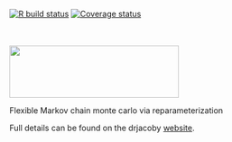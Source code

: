 
<!-- README.md is generated from README.Rmd. Please edit that file -->

<!-- badges: start -->

[![R build
status](https://github.com/mrc-ide/drjacoby/workflows/R-CMD-check/badge.svg)](https://github.com/mrc-ide/drjacoby/actions)
[![Coverage
status](https://codecov.io/gh/mrc-ide/drjacoby/branch/master/graph/badge.svg)](https://codecov.io/github/mrc-ide/drjacoby?branch=master)
<!-- badges: end -->

<br/> <br/>
<img src="https://raw.githubusercontent.com/mrc-ide/drjacoby/master/R_ignore/images/logo2.png" height="93px" width="300px" />
<br/>

Flexible Markov chain monte carlo via reparameterization

Full details can be found on the drjacoby
[website](https://mrc-ide.github.io/drjacoby/).
